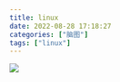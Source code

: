 ```yaml
---
title: linux
date: 2022-08-28 17:18:27
categories: ["脑图"]
tags: ["linux"]
---
```

![](/images/linux.png)
